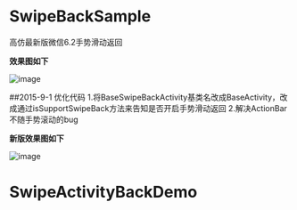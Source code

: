 # SwipeBackSample
高仿最新版微信6.2手势滑动返回

**效果图如下**

![image](https://github.com/hanhailong/SwipeBackSample/blob/master/screenshot/screenshot.gif?raw=true)

##2015-9-1 优化代码
1.将BaseSwipeBackActivity基类名改成BaseActivity，改成通过isSupportSwipeBack方法来告知是否开启手势滑动返回
2.解决ActionBar不随手势滚动的bug

**新版效果图如下**

![image](https://github.com/hanhailong/SwipeBackSample/blob/master/screenshot/swipeback.gif?raw=true)
# SwipeActivityBackDemo
